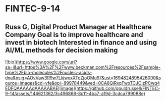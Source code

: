 # FINTEC-9-14

Russ G, Digital Product Manager at Healthcare Company
Goal is to improve healthcare and invest in biotech
Interested in finance and using AI/ML methods for decision making
-------
![bio](https://www.google.com/url?sa=i&url=https%3A%2F%2Fwww.beckman.com%2Fresources%2Fsample-type%2Fbio-molecules%2Fnucleic-acids-dna&psig=AOvVaw3R9w7LkjwoxXTeZjoOMu97&ust=1694824895426000&source=images&cd=vfe&opi=89978449&ved=0CA8QjRxqFwoTCJCIzPCwq4EDFQAAAAAdAAAAABAE![image](https://github.com/gouldrussell/FINTEC-9-14/assets/144621362/3c496866-8c11-4ba7-a19d-3cdca799088e)

